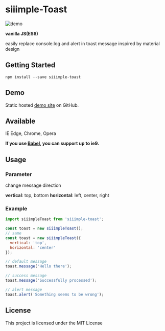 # siiimple-Toast

![demo](http://i.imgur.com/TNzvHD4.png)

**vanilla JS(ES6)**

easily replace console.log and alert in toast message
inspired by material design

## Getting Started
```
npm install --save siiimple-toast
```

## Demo
Static hosted [demo site](https://gomonk3037.github.io/siiimple-Toast/) on GitHub.

## Available
IE Edge, Chrome, Opera

**If you use [Babel](https://babeljs.io/), you can support up to ie9.**

## Usage

### Parameter
change message direction

**vertical**: top, bottom
**horizontal**: left, center, right

### Example

```javascript
import siiimpleToast from 'siiimple-toast';

const toast = new siiimpleToast();
// same 
const toast = new siiimpleToast({
  vertical: 'top',
  horizontal: 'center'
});

// default message
toast.message('Hello there'); 

// success message
toast.message('Successfully processed');

// alert message
toast.alert('Something seems to be wrong');

```

## License

This project is licensed under the MIT License